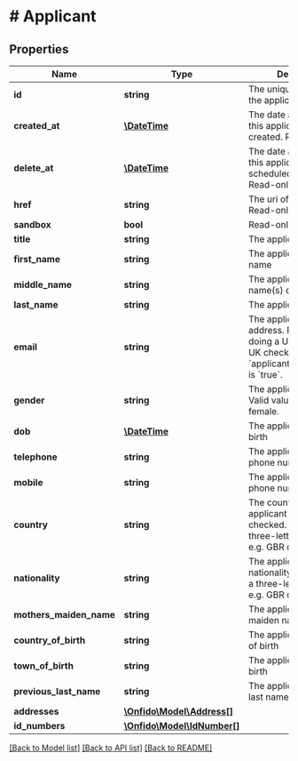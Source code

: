 # # Applicant

## Properties

Name | Type | Description | Notes
------------ | ------------- | ------------- | -------------
**id** | **string** | The unique identifier for the applicant. Read-only. | [optional] 
**created_at** | [**\DateTime**](\DateTime.md) | The date and time when this applicant was created. Read-only. | [optional] 
**delete_at** | [**\DateTime**](\DateTime.md) | The date and time when this applicant is scheduled to be deleted. Read-only. | [optional] 
**href** | **string** | The uri of this resource. Read-only. | [optional] 
**sandbox** | **bool** | Read-only. | [optional] 
**title** | **string** | The applicant’s title | [optional] 
**first_name** | **string** | The applicant’s first name | [optional] 
**middle_name** | **string** | The applicant’s middle name(s) or initial | [optional] 
**last_name** | **string** | The applicant’s surname | [optional] 
**email** | **string** | The applicant’s email address. Required if doing a US check, or a UK check for which &#x60;applicant_provides_data&#x60; is &#x60;true&#x60;. | [optional] 
**gender** | **string** | The applicant’s gender. Valid values are male and female. | [optional] 
**dob** | [**\DateTime**](\DateTime.md) | The applicant’s date of birth | [optional] 
**telephone** | **string** | The applicant’s landline phone number | [optional] 
**mobile** | **string** | The applicant’s mobile phone number | [optional] 
**country** | **string** | The country where this applicant will be checked. This must be a three-letter ISO code e.g. GBR or USA | [optional] 
**nationality** | **string** | The applicant&#39;s nationality. This must be a three-letter ISO code e.g. GBR or USA | [optional] 
**mothers_maiden_name** | **string** | The applicant’s mothers maiden name | [optional] 
**country_of_birth** | **string** | The applicant’s country of birth | [optional] 
**town_of_birth** | **string** | The applicant’s town of birth | [optional] 
**previous_last_name** | **string** | The applicant’s previous last name | [optional] 
**addresses** | [**\Onfido\Model\Address[]**](Address.md) |  | [optional] 
**id_numbers** | [**\Onfido\Model\IdNumber[]**](IdNumber.md) |  | [optional] 

[[Back to Model list]](../../README.md#documentation-for-models) [[Back to API list]](../../README.md#documentation-for-api-endpoints) [[Back to README]](../../README.md)


